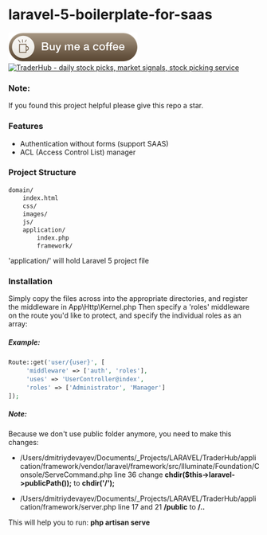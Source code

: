 laravel-5-boilerplate-for-saas
===================

<a href="https://www.paypal.com/cgi-bin/webscr?cmd=_s-xclick&hosted_button_id=C2HFZWSUPV47Q" target="_blank">
  <img src="https://raw.githubusercontent.com/Blah2014/phonegap-inmobi-plugin/gh-pages/images/BuymeaCoffee.png" border="0" name="submit" alt="PayPal - The safer, easier way to pay online!" />
</a>

<a href="http://traderhub.info" target="_blank">
  <img src="http://traderhub.info/images/AD.jpg" border="0" name="submit" alt="TraderHub - daily stock picks, market signals, stock picking service" />
</a>

### Note:
If you found this project helpful please give this repo a star.

### Features
* Authentication without forms (support SAAS)
* ACL (Access Control List) manager

### Project Structure
```
domain/
    index.html
    css/
    images/
    js/
    application/
        index.php
        framework/
```      
'application/' will hold Laravel 5 project file

### Installation
Simply copy the files across into the appropriate directories, and register the middleware in App\Http\Kernel.php
Then specify a 'roles' middleware on the route you'd like to protect, and specify the individual roles as an array:

##### Example:
```php
Route::get('user/{user}', [
     'middleware' => ['auth', 'roles'],
     'uses' => 'UserController@index',
     'roles' => ['Administrator', 'Manager']
]);
```

##### Note:
Because we don't use public folder anymore, you need to make this changes:
* /Users/dmitriydevayev/Documents/_Projects/LARAVEL/TraderHub/application/framework/vendor/laravel/framework/src/Illuminate/Foundation/Console/ServeCommand.php
  line 36 change **chdir($this->laravel->publicPath());** to **chdir('/');**
  
* /Users/dmitriydevayev/Documents/_Projects/LARAVEL/TraderHub/application/framework/server.php line 17 and 21 **/public** to **/..**

This will help you to run: **php artisan serve**